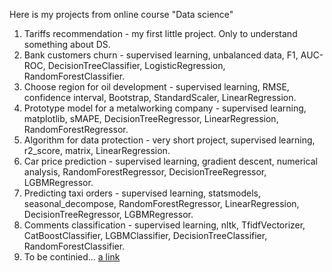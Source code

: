Here is my projects from online course "Data science"
1) Tariffs recommendation - my first little project. Only to understand something about DS.
2) Bank customers churn - supervised learning, unbalanced data, F1, AUC-ROC, DecisionTreeClassifier, LogisticRegression, RandomForestClassifier.
3) Choose region for oil development - supervised learning, RMSE, confidence interval, Bootstrap, StandardScaler, LinearRegression.
4) Prototype model for a metalworking company - supervised learning, matplotlib, sMAPE, DecisionTreeRegressor, LinearRegression, RandomForestRegressor.
5) Algorithm for data protection - very short project, supervised learning, r2_score, matrix, LinearRegression.
6) Car price prediction - supervised learning, gradient descent, numerical analysis, RandomForestRegressor, DecisionTreeRegressor, LGBMRegressor.
7) Predicting taxi orders - supervised learning, statsmodels, seasonal_decompose,  RandomForestRegressor, LinearRegression, DecisionTreeRegressor, LGBMRegressor.
8) Comments сlassification - supervised learning, nltk, TfidfVectorizer, CatBoostClassifier, LGBMClassifier, DecisionTreeClassifier, RandomForestClassifier.
9) To be continied...
[a link](https://github.com/omakarevich/data_science_course_projects/tree/master/algorithm_for_data_protection)

